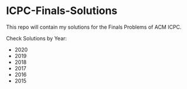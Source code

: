 # ICPC-Finals-Solutions

This repo will contain my solutions for the Finals Problems of ACM ICPC. 

Check Solutions by Year:
<ul>
  <li>2020</li>
  <li>2019</li>
  <li>2018</li>
  <li>2017</li>
  <li>2016</li>
  <li>2015</li>
</ul>
